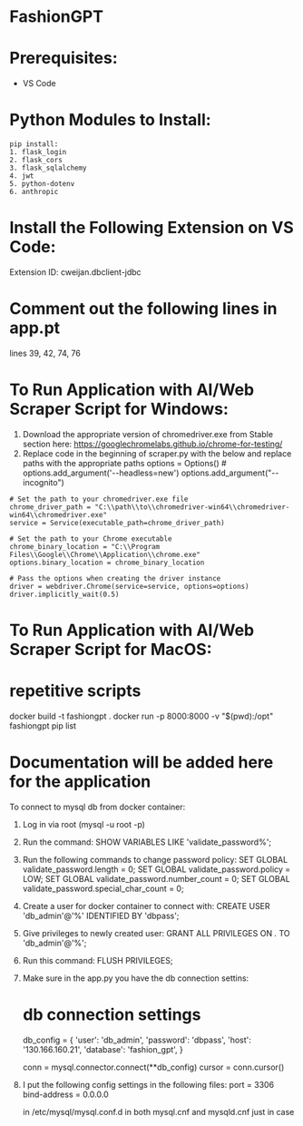 # FashionGPT

# Prerequisites:
- VS Code
# Python Modules to Install:
    pip install:
    1. flask_login
    2. flask_cors
    3. flask_sqlalchemy
    4. jwt
    5. python-dotenv
    6. anthropic

# Install the Following Extension on VS Code:
Extension ID: cweijan.dbclient-jdbc

# Comment out the following lines in app.pt
lines 39, 42, 74, 76



# To Run Application with AI/Web Scraper Script for Windows:

  1. Download the appropriate version of chromedriver.exe from Stable section here: https://googlechromelabs.github.io/chrome-for-testing/
  2. Replace code in the beginning of scraper.py with the below and replace paths with the appropriate paths
    options = Options()
    # options.add_argument('--headless=new')
    options.add_argument("--incognito")

    # Set the path to your chromedriver.exe file
    chrome_driver_path = "C:\\path\\to\\chromedriver-win64\\chromedriver-win64\\chromedriver.exe"
    service = Service(executable_path=chrome_driver_path)

    # Set the path to your Chrome executable
    chrome_binary_location = "C:\\Program Files\\Google\\Chrome\\Application\\chrome.exe"
    options.binary_location = chrome_binary_location

    # Pass the options when creating the driver instance
    driver = webdriver.Chrome(service=service, options=options)
    driver.implicitly_wait(0.5)


# To Run Application with AI/Web Scraper Script for MacOS:


# repetitive scripts
docker build -t fashiongpt .
docker run -p 8000:8000 -v "$(pwd):/opt" fashiongpt
pip list 

# Documentation will be added here for the application

To connect to mysql db from docker container:
1. Log in via root (mysql -u root -p)
2. Run the command: 
    SHOW VARIABLES LIKE 'validate_password%';
3. Run the following commands to change password policy:
    SET GLOBAL validate_password.length = 0;
    SET GLOBAL validate_password.policy = LOW;
    SET GLOBAL validate_password.number_count = 0;
    SET GLOBAL validate_password.special_char_count = 0;

4. Create a user for docker container to connect with: 
    CREATE USER 'db_admin'@'%' IDENTIFIED BY 'dbpass';

5. Give privileges to newly created user:
    GRANT ALL PRIVILEGES ON *.* TO 'db_admin'@'%';

6. Run this command:
    FLUSH PRIVILEGES;

7. Make sure in the app.py you have the db connection settins:
    # db connection settings
    db_config = {
        'user': 'db_admin',
        'password': 'dbpass',
        'host': '130.166.160.21',
        'database': 'fashion_gpt',
    }

    conn = mysql.connector.connect(**db_config)
    cursor = conn.cursor()

8. I put the following config settings in the following files:
    port = 3306
    bind-address = 0.0.0.0

    in /etc/mysql/mysql.conf.d in both mysql.cnf and mysqld.cnf just in case